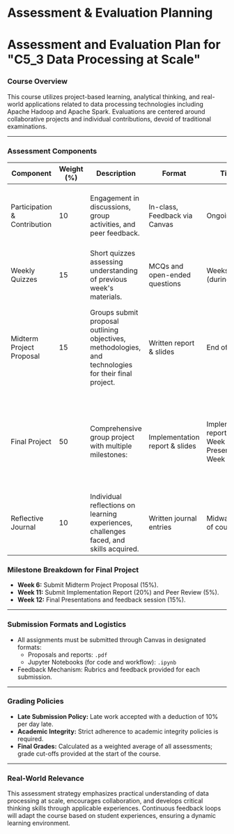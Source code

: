 Assessment & Evaluation Planning
================================

# Assessment and Evaluation Plan for "C5_3 Data Processing at Scale"

### Course Overview
This course utilizes project-based learning, analytical thinking, and real-world applications related to data processing technologies including Apache Hadoop and Apache Spark. Evaluations are centered around collaborative projects and individual contributions, devoid of traditional examinations.

---

### Assessment Components

| Component                     | Weight (%) | Description                                                                                             | Format                         | Timing                        | Evaluation Rubric                                                                                                          |
|-------------------------------|------------|---------------------------------------------------------------------------------------------------------|--------------------------------|-------------------------------|----------------------------------------------------------------------------------------------------------------------------|
| Participation & Contribution   | 10         | Engagement in discussions, group activities, and peer feedback.                                        | In-class, Feedback via Canvas  | Ongoing                       | Active participation (4), Quality of contributions (3), Peer support (3)                                                  |
| Weekly Quizzes                | 15         | Short quizzes assessing understanding of previous week's materials.                                       | MCQs and open-ended questions    | Weeks 3, 7, 11 (during class) | Correctness of answers, Prompt completion                                                                                 |
| Midterm Project Proposal       | 15         | Groups submit proposal outlining objectives, methodologies, and technologies for their final project.    | Written report & slides        | End of Week 6                 | Clarity of objectives (5), Feasibility and scope (5), Integration of technologies and APIs (5)                           |
| Final Project                 | 50         | Comprehensive group project with multiple milestones:                                                   | Implementation report & slides  | Implementation report: End of Week 11 <br> Presentations: Week 12       | Technical execution (10), Analytical depth (10), Presentation clarity (10), Collaboration and teamwork (10)                |
| Reflective Journal            | 10         | Individual reflections on learning experiences, challenges faced, and skills acquired.                  | Written journal entries        | Midway + end of course        | Depth of insights (5), Relevance to course content (5)                                                                    |


### Milestone Breakdown for Final Project

- **Week 6:** Submit Midterm Project Proposal (15%).
- **Week 11:** Submit Implementation Report (20%) and Peer Review (5%).
- **Week 12:** Final Presentations and feedback session (15%).

---

### Submission Formats and Logistics
- All assignments must be submitted through Canvas in designated formats:
  - Proposals and reports: `.pdf`
  - Jupyter Notebooks (for code and workflow): `.ipynb`
- Feedback Mechanism: Rubrics and feedback provided for each submission.

---

### Grading Policies
- **Late Submission Policy:** Late work accepted with a deduction of 10% per day late.
- **Academic Integrity:** Strict adherence to academic integrity policies is required.
- **Final Grades:** Calculated as a weighted average of all assessments; grade cut-offs provided at the start of the course.

---

### Real-World Relevance
This assessment strategy emphasizes practical understanding of data processing at scale, encourages collaboration, and develops critical thinking skills through applicable experiences. Continuous feedback loops will adapt the course based on student experiences, ensuring a dynamic learning environment.